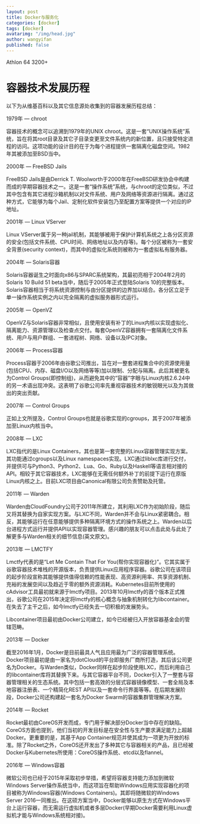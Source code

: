 ```yaml
---
layout: post
title: Docker与服务化
categories: [docker]
tags: [docker]
avatarimg: "/img/head.jpg"
author: wangyifan
published: false
---
```


Athlon 64 3200+



# 容器技术发展历程

以下为从维基百科以及其它信息源处收集到的容器发展历程总结：

1979年 — chroot

容器技术的概念可以追溯到1979年的UNIX chroot。这是一套“UNIX操作系统”系统，旨在将其root目录及其它子目录变更至文件系统内的新位置，且只接受特定进程的访问。这项功能的设计目的在于为每个进程提供一套隔离化磁盘空间。1982年其被添加至BSD当中。

2000年 — FreeBSD Jails

FreeBSD Jails是由Derrick T. Woolworth于2000年在FreeBSD研发协会中构建而成的早期容器技术之一。这是一套“操作系统”系统，与chroot的定位类似，不过其中包含有其它进程沙箱机制以对文件系统、用户及网络等资源进行隔离。通过这种方式，它能够为每个Jail、定制化软件安装包乃至配置方案等提供一个对应的IP地址。

2001年 — Linux VServer

Linux VServer属于另一种jail机制，其能够被用于保护计算机系统之上各分区资源的安全(包括文件系统、CPU时间、网络地址以及内存等)。每个分区被称为一套安全背景(security context)，而其中的虚拟化系统则被称为一套虚拟私有服务器。

2004年 — Solaris容器

Solaris容器诞生之时面向x86与SPARC系统架构，其最初亮相于2004年2月的Solaris 10 Build 51 beta当中，随后于2005年正式登陆Solaris 10的完整版本。Solaris容器相当于将系统资源控制与由分区提供的边界加以结合。各分区立足于单一操作系统实例之内以完全隔离的虚拟服务器形式运行。

2005年 — OpenVZ

OpenVZ与Solaris容器非常相似，且使用安装有补丁的Linux内核以实现虚拟化、隔离能力、资源管理以及检查点交付。每套OpenVZ容器拥有一套隔离化文件系统、用户与用户群组、一套进程树、网络、设备以及IPC对象。

2006年 — Process容器

Process容器于2006年由谷歌公司推出，旨在对一整套进程集合中的资源使用量(包括CPU、内存、磁盘I/O以及网络等等)加以限制、分配与隔离。此后其被更名为Control Groups(即控制组)，从而避免其中的“容器”字眼与Linux内核2.6.24中的另一术语出现冲突。这表明了谷歌公司率先重视容器技术的敏锐眼光以及为其做出的突出贡献。

2007年 — Control Groups

正如上文所提及，Control Groups也就是谷歌实现的cgroups，其于2007年被添加至Linux内核当中。

2008年 — LXC

LXC指代的是Linux Containers，其也是第一套完整的Linux容器管理实现方案。其功能通过cgroups以及Linux namespaces实现。LXC通过liblxc库进行交付，并提供可与Python3、Python2、Lua、Go、Ruby以及Haskell等语言相对接的API。相较于其它容器技术，LXC能够在无需任何额外补丁的前提下运行在原版Linux内核之上。目前LXC项目由Canonical有限公司负责赞助及托管。

2011年 — Warden

Warden由CloudFoundry公司于2011年所建立，其利用LXC作为初始阶段，随后又将其替换为自家实现方案。与LXC不同，Warden并不会与Linux紧密耦合。相反，其能够运行在任意能够提供多种隔离环境方式的操作系统之上。Warden以后台进程方式运行并提供API以实现容器管理。感兴趣的朋友可以点击此处与此处了解更多与Warden相关的细节信息(英文原文)。

2013年 — LMCTFY

Lmctfy代表的是“Let Me Contain That For You(帮你实现容器化)”。它其实属于谷歌容器技术堆栈的开源版本，负责提供Linux应用程序容器。谷歌公司在该项目的起步阶段宣称其能够提供值得信赖的性能表现、高资源利用率、共享资源机制、充裕的发展空间以及趋近于零的额外资源消耗。Kubernetes目前所使用的cAdvisor工具最初就来源于lmctfy项目。2013年10月lmctfy的首个版本正式推出，谷歌公司在2015年决定将lmctfy的核心概念与抽象机制转化为libcontainer。在失去了主干之后，如今lmctfy已经失去一切积极的发展势头。

Libcontainer项目最初由Docker公司建立，如今已经被归入开放容器基金会的管辖范畴。

2013年 — Docker

截至2016年1月，Docker是目前最具人气且应用最为广泛的容器管理系统。Docker项目最初是由一家名为dotCloud的平台即服务厂商所打造，其后该公司更名为Docker。与Warden类似，Docker同样在起步阶段使用LXC，而后利用自己的libcontainer库将其替换下来。与其它容器平台不同，Docker引入了一整套与容器管理相关的生态系统。其中包括一套高效的分层式容器镜像模型、一套全局及本地容器注册表、一个精简化REST API以及一套命令行界面等等。在后期发展阶段，Docker公司还构建起一套名为Docker Swarm的容器集群管理解决方案。

2014年 — Rocket

Rocket最初由CoreOS开发而成，专门用于解决部分Docker当中存在的缺陷。CoreOS方面也提到，他们当初的开发目标是在安全性与生产要求满足能力上超越Docker。更重要的是，其基于App Container规范并使其成为一项更为开放的标准。除了Rocket之外，CoreOS还开发出了多种其它与容器相关的产品，且已经被Docker与Kubernetes所使用：CoreOS操作系统、etcd以及flannel。

2016年 — Windows容器

微软公司也已经于2015年采取初步举措，希望将容器支持能力添加到微软Windows Server操作系统当中，而这项旨在帮助Windows应用实现容器化的项目被称为Windows容器(Windows Containers)。其即将随微软的Windows Server 2016一同推出。在这硕方案当中，Docker能够以原生方式在Windows平台上运行容器，而无需运行虚拟机或者多层Docker(早期Docker需要利用Linux虚拟机才能与Windows系统相对接)。
